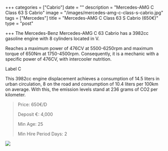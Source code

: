 +++
categories = ["Cabrio"]
date = ""
description = "Mercedes-AMG C Class 63 S Cabrio"
image = "/images/mercedes-amg-c-class-s-cabrio.jpg"
tags = ["Mercedes"]
title = "Mercedes-AMG C Class 63 S Cabrio (650€)"
type = "post"

+++
The Mercedes-Benz Mercedes-AMG C 63 Cabrio has a 3982cc gasoline engine with 8 cylinders located in V.

Reaches a maximum power of 476CV at 5500-6250rpm and maximum torque of 650Nm at 1750-4500rpm. Consequently, it is a mechanic with a specific power of 476CV, with intercooler nutrition.

Label C

This 3982cc engine displacement achieves a consumption of 14.5 liters in urban circulation, 8 on the road and consumption of 10.4 liters per 100km on average. With this, the emission levels stand at 236 grams of CO2 per kilometer.

> Price: 650€/D
>
> Deposit €: 4,000
>
> Min Age: 25
>
> Min Hire Period Days: 2

[![](/images/boton.png)](https://supercarmarbella.com/contact/ "Book")